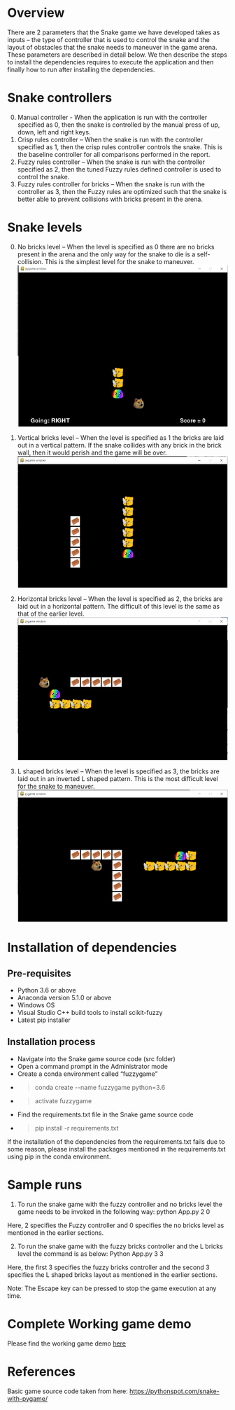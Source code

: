 # Overview

There are 2 parameters that the Snake game we have developed takes as inputs – the type of controller that is used to control the snake and the layout of obstacles that the snake needs to maneuver in the game arena. These parameters are described in detail below. We then describe the steps to install the dependencies requires to execute the application and then finally how to run after installing the dependencies.

# Snake controllers

0. Manual controller - When the application is run with the controller specified as 0, then the snake is controlled by the manual press of up, down, left and right keys.
1.	Crisp rules controller – When the snake is run with the controller specified as 1, then the crisp rules controller controls the snake. This is the baseline controller for all comparisons performed in the report.
2.	Fuzzy rules controller – When the snake is run with the controller specified as 2, then the tuned Fuzzy rules defined controller is used to control the snake.
3.	Fuzzy rules controller for bricks – When the snake is run with the controller as 3, then the Fuzzy rules are optimized such that the snake is better able to prevent collisions with bricks present in the arena.

# Snake levels

0.	No bricks level – When the level is specified as 0 there are no bricks present in the arena and the only way for the snake to die is a self-collision. This is the simplest level for the snake to maneuver.
![level0](/imgs/level0.png)
 
1.	Vertical bricks level – When the level is specified as 1 the bricks are laid out in a vertical pattern. If the snake collides with any brick in the brick wall, then it would perish and the game will be over.
![level1](/imgs/level1.png)
 

2.	Horizontal bricks level – When the level is specified as 2, the bricks are laid out in a horizontal pattern. The difficult of this level is the same as that of the earlier level.
![level2](/imgs/level2.png)
 
3.	L shaped bricks level – When the level is specified as 3, the bricks are laid out in an inverted L shaped pattern. This is the most difficult level for the snake to maneuver.
![level3](/imgs/level3.png)
 
# Installation of dependencies

## Pre-requisites
* Python 3.6 or above
* Anaconda version 5.1.0 or above 
* Windows OS
* Visual Studio C++ build tools to install scikit-fuzzy
* Latest pip installer

## Installation process
* Navigate into the Snake game source code (src folder)
* Open a command prompt in the Administrator mode
* Create a conda environment called “fuzzygame”
* > conda create --name fuzzygame python=3.6
* > activate fuzzygame
* Find the requirements.txt file in the Snake game source code 
* > pip install -r requirements.txt 

If the installation of the dependencies from the requirements.txt fails due to some reason, please install the packages mentioned in the requirements.txt using pip in the conda environment.

# Sample runs

1.	To run the snake game with the fuzzy controller and no bricks level the game needs to be invoked in the following way:
python App.py 2 0

Here, 2 specifies the Fuzzy controller and 0 specifies the no bricks level as mentioned in the earlier sections.

2.	To run the snake game with the fuzzy bricks controller and the L bricks level the command is as below:
Python App.py 3 3

Here, the first 3 specifies the fuzzy bricks controller and the second 3 specifies the L shaped bricks layout as mentioned in the earlier sections.

Note: The Escape key can be pressed to stop the game execution at any time.

# Complete Working game demo

Please find the working game demo [here](https://drive.google.com/file/d/1SchB4zRxcKR1DHUz2TBK58dObao6Er09/view?usp=sharing)

# References

Basic game source code taken from here: https://pythonspot.com/snake-with-pygame/